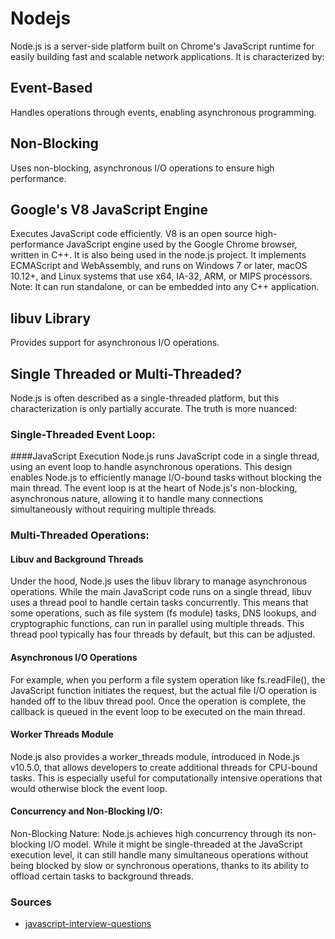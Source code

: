 # Nodejs
Node.js is a server-side platform built on Chrome's JavaScript runtime for easily building fast and scalable network
applications. It is characterized by:

## Event-Based
Handles operations through events, enabling asynchronous programming.
## Non-Blocking
Uses non-blocking, asynchronous I/O operations to ensure high performance.
## Google's V8 JavaScript Engine
Executes JavaScript code efficiently. V8 is an open source high-performance JavaScript engine used by the Google Chrome 
browser, written in C++. It is also being used in the node.js project. It implements ECMAScript and WebAssembly, and
runs on Windows 7 or later, macOS 10.12+, and Linux systems that use x64, IA-32, ARM, or MIPS processors. Note: It can
run standalone, or can be embedded into any C++ application.
## libuv Library
Provides support for asynchronous I/O operations.

## Single Threaded or Multi-Threaded?
Node.js is often described as a single-threaded platform, but this characterization is only partially accurate. The truth 
is more nuanced:

### Single-Threaded Event Loop:

####JavaScript Execution
Node.js runs JavaScript code in a single thread, using an event loop to handle asynchronous operations. This design 
enables Node.js to efficiently manage I/O-bound tasks without blocking the main thread. The event loop is at the heart 
of Node.js's non-blocking, asynchronous nature, allowing it to handle many connections simultaneously without requiring
multiple threads.

### Multi-Threaded Operations:
#### Libuv and Background Threads
Under the hood, Node.js uses the libuv library to manage asynchronous operations. While the main JavaScript code runs on
a single thread, libuv uses a thread pool to handle certain tasks concurrently. This means that some operations, such as 
file system (fs module) tasks, DNS lookups, and cryptographic functions, can run in parallel using multiple threads.
This thread pool typically has four threads by default, but this can be adjusted.

#### Asynchronous I/O Operations
For example, when you perform a file system operation like fs.readFile(), the JavaScript function initiates the request,
but the actual file I/O operation is handed off to the libuv thread pool. Once the operation is complete, the callback
is queued in the event loop to be executed on the main thread.

#### Worker Threads Module
Node.js also provides a worker_threads module, introduced in Node.js v10.5.0, that allows developers to create additional
threads for CPU-bound tasks. This is especially useful for computationally intensive operations that would otherwise 
block the event loop.

#### Concurrency and Non-Blocking I/O:
Non-Blocking Nature: Node.js achieves high concurrency through its non-blocking I/O model. While it might be 
single-threaded at the JavaScript execution level, it can still handle many simultaneous operations without being 
blocked by slow or synchronous operations, thanks to its ability to offload certain tasks to background threads.

### Sources
* [javascript-interview-questions](https://github.com/sudheerj/javascript-interview-questions)